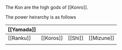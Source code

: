 The Kon are the high gods of [[Konro]].

The power heirarchy is as follows

| [[Yamada]] |           |         |            |
| ---------- | --------- | ------- | ---------- |
| [[Ranku]]  | [[Koros]] | [[Shi]] | [[Mizune]] |
|            |           |         |            |

